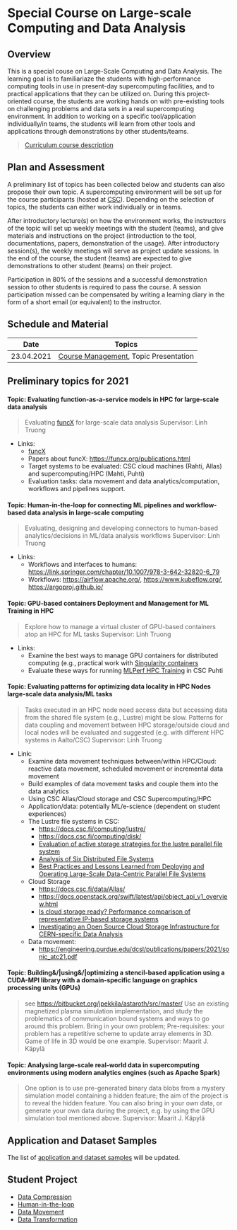 # Special Course on Large-scale Computing and Data Analysis

## Overview

This is a special couse on Large-Scale Computing and Data Analysis. The learning goal is to familiariaze the students with high-performance computing tools in use in present-day supercomputing facilities, and to practical applications that they can be utilized on. During this project-oriented course, the students are working hands on with pre-existing tools on challenging problems and data sets in a real supercomputing environment. In addition to working on a specific tool/application individually/in teams, the students will learn from other tools and applications through demonstrations by other students/teams.
>[Curriculum course description](coursedescription.md)

## Plan and Assessment
A preliminary list of topics has been collected below  and students can also propose their own topic. A supercomputing environment will be set up for the course participants (hosted at [CSC](https://research.csc.fi)). Depending on the selection of topics, the students can either work individually or in teams.

After introductory lecture(s) on how the environment works, the instructors of the topic will set up weekly meetings with the student (teams), and give materials and instructions on the project (introduction to the tool, documentations, papers, demonstration of the usage). After introductory session(s), the weekly meetings will serve as project update sessions. In the end of the course, the student (teams) are expected to give demonstrations to other student (teams) on their project.

Participation in 80% of the sessions and a successful demonstration session to other students is required to pass the course. A session participation missed can be compensated by writing a learning diary in the form of a short email (or equivalent) to the instructor.

## Schedule and Material
Date    | Topics |
--------|--------------|
23.04.2021   | [Course Management](lectures/Course_management.pdf), Topic Presentation

## Preliminary topics for 2021

#### Topic: Evaluating function-as-a-service models in HPC for large-scale data analysis
  > Evaluating [funcX](https://dl.acm.org/doi/pdf/10.1145/3295500.3356164) for large-scale data analysis
  > Supervisor: Linh Truong
  - Links:
    - [funcX](https://funcx.org/)
    - Papers about funcX: https://funcx.org/publications.html
    - Target systems to be evaluated: CSC cloud machines (Rahti, Allas) and supercomputing/HPC (Mahti, Puhti)
    - Evaluation tasks: data movement and data analytics/computation,  workflows and pipelines support.
#### Topic: Human-in-the-loop for connecting ML pipelines and workflow-based data analysis in large-scale computing
  >Evaluating, designing and developing connectors to human-based analytics/decisions in ML/data analysis workflows
  > Supervisor: Linh Truong
- Links:
  - Workflows and interfaces to humans: https://link.springer.com/chapter/10.1007/978-3-642-32820-6_79
  - Workflows: https://airflow.apache.org/, https://www.kubeflow.org/, https://argoproj.github.io/

#### Topic: GPU-based containers Deployment and Management for ML Training in HPC
   >Explore how to manage a virtual cluster of GPU-based containers atop an HPC for ML tasks
   > Supervisor: Linh Truong
   - Links:
     - Examine the best ways to manage GPU containers for distributed computing (e.g.,  practical work with [Singularity containers](https://docs.csc.fi/support/tutorials/gpu-ml/)
     - Evaluate these ways for running [MLPerf HPC Training](https://mlcommons.org/en/training-hpc-07/) in CSC Puhti

#### Topic: Evaluating patterns for optimizing data locality in HPC Nodes large-scale data analysis/ML tasks
  >Tasks executed in an HPC node need access data but accessing data from the shared file system (e.g., Lustre) might be slow. Patterns for data coupling and movement between HPC storage/outside cloud and local nodes will be evaluated and suggested (e.g. with different HPC systems in Aalto/CSC)
  > Supervisor: Linh Truong
  - Link:
    - Examine data movement techniques between/within HPC/Cloud: reactive data movement, scheduled movement or incremental data movement
    - Build examples of data movement tasks and couple them into the data analytics
    - Using CSC Allas/Cloud storage and CSC Supercomputing/HPC
    - Application/data: potentially ML/e-science (dependent on student experiences)
    - The Lustre file systems in CSC:
      - https://docs.csc.fi/computing/lustre/
      - https://docs.csc.fi/computing/disk/
      - [Evaluation of active storage strategies for the lustre parallel file system](https://dl.acm.org/doi/10.1145/1362622.1362660)
      - [Analysis of Six Distributed File Systems](https://hal.inria.fr/hal-00789086/)
      - [Best Practices and Lessons Learned from Deploying and Operating Large-Scale Data-Centric Parallel File Systems](https://ieeexplore.ieee.org/abstract/document/7013005)
    - Cloud Storage
      - https://docs.csc.fi/data/Allas/
      - https://docs.openstack.org/swift/latest/api/object_api_v1_overview.html
      - [Is cloud storage ready? Performance comparison of representative IP-based storage systems](https://www.sciencedirect.com/science/article/pii/S0164121218300025)
      - [Investigating an Open Source Cloud Storage Infrastructure for CERN-specific Data Analysis](https://ieeexplore.ieee.org/document/6310879)
    - Data movement:
      - https://engineering.purdue.edu/dcsl/publications/papers/2021/sonic_atc21.pdf

#### Topic: Building&/|using&/|optimizing a stencil-based application using a CUDA-MPI library with a domain-specific language on graphics processing units (GPUs)
  > see https://bitbucket.org/jpekkila/astaroth/src/master/
  > Use an existing magnetized plasma simulation implementation, and study the problematics of communication bound systems and ways to go around this problem.
  > Bring in your own problem; Pre-requisites: your problem has a repetitive scheme to update array elements in 3D. Game of life in 3D would be one example.
  > Supervisor: Maarit J. Käpylä

#### Topic: Analysing large-scale real-world data in supercomputing environments using modern analytics engines (such as Apache Spark)
  > One option is to use pre-generated binary data blobs from a mystery simulation model containing a hidden feature; the aim of the project is to reveal the hidden feature.
  > You can also bring in your own data, or generate your own data during the project, e.g. by using the GPU simulation tool mentioned above.
  > Supervisor: Maarit J. Käpylä

## Application and Dataset Samples

The list of [application and dataset samples](appdata.md) will be updated.

## Student Project
* [Data Compression](https://bitbucket.org/jpekkila/cs-e4002-data-compression-in-hpc/src/master/)
* [Human-in-the-loop](https://github.com/ngndn/large-scale-computing-data-analysis)
* [Data Movement](https://github.com/vinhng10/sativa)
* [Data Transformation](https://version.aalto.fi/gitlab/kapoorr1/cse4002)
